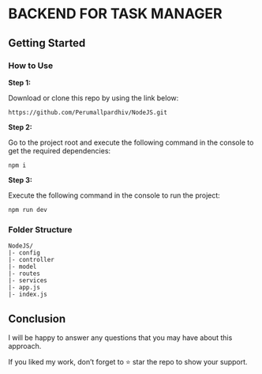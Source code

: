 # BACKEND FOR TASK MANAGER

## Getting Started

### How to Use

**Step 1:**

Download or clone this repo by using the link below:

```
https://github.com/Perumallpardhiv/NodeJS.git
```

**Step 2:**

Go to the project root and execute the following command in the console to get the required dependencies: 

```
npm i
```

**Step 3:**

Execute the following command in the console to run the project:

```
npm run dev
```

### Folder Structure
```
NodeJS/
|- config
|- controller
|- model
|- routes
|- services
|- app.js
|- index.js
```

## Conclusion

I will be happy to answer any questions that you may have about this approach.

If you liked my work, don’t forget to ⭐ star the repo to show your support.
